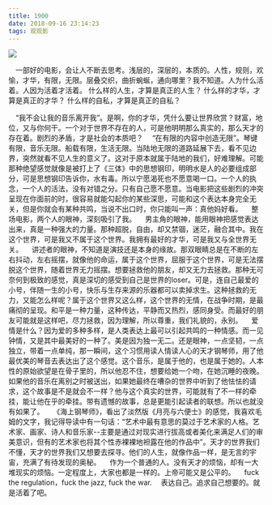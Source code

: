 ```yaml
---
title: 1900
date: 2018-09-16 23:14:23
tags: 观观影
---
```

![](https://cdn.monniya.com/blogpic/2018/190001.jpg)

 一部好的电影，会让人不断去思考。浅层的，深层的，本质的。人性，规则，欢愉，才华，有限，无限。层叠交织，曲折蜿蜒，通向哪里？我不知道。人为什么活着。人因为活着才活着。
什么样的人生，才算是真正的人生？
什么样的才华，才算是真正的才华？
什么样的自私，才算是真正的自私？

 “我不会让我的音乐离开我”。是啊，你的才华，凭什么要让世界欣赏？财富，地位，又与你何干。一个对于世界不存在的人，可是他明明那么真实的，那么天才的存在着。剧烈的矛盾，才是社会的本质吧？
 “在有限的内容中创造无限”。琴键有限，音乐无限。船载有限，生活无限。当陆地无限的道路延展下去，看不见边界，突然就看不见人生的意义了。这对于原本就属于陆地的我们，好难理解。可能那种绝望感觉就像是被打上了《三体》中的思想钢印，明明水是人的必要组成部分，可是思想钢印告诉你，水有毒。所以宁愿渴死也不愿意喝一口。一个人的执念，一个人的活法，没有对错之分。只有自己愿不愿意。当电影把这些剧烈的冲突呈现在你面前的时，很容易就能勾起你的某些深思，可能和这个表达本身完全无关，但是你就会有某种共鸣，当说不出口时，你只能叫一声：真他妈好看。
 整场电影，两个人的眼神，深刻吸引了我。
 男主角的眼神，能用眼神把感觉表达出来，真是一种强大的力量。那种超脱，自由，却又禁锢，迷茫，融合其中。我在这个世界，可是我又不属于这个世界。我拥有最好的才华，可是我又与全世界无关。
 讲述者的眼神，不知道是演技还是本身的缘故。那双眼睛总是在不断的左右抖动，左右摇摆，就像他的命运，属于这个世界，屈服于这个世界，可是无法摆脱这个世界，随着世界无力摇摆。想要拯救他的朋友，却又无力去拯救。那种无可奈何到极致的感觉，真是深切的感受到自己是世界的loser。可是，连自己最爱的小号，伴随一生的小号，快乐与生存来源的乐器都可以卖掉求生。这种拯救的无力，又能怎么样呢？属于这个世界又这么样，这个世界的无情，在战争时期，是最痛彻的呈现。和平是一种力量，这种传达，平静而又热烈，感同身受。而最好的朋友可能就是这样吧，尽力拯救，因为理解，所以尊重，我们礼貌的，永别。
 爱情是什么？因为爱的多种多样，是人类表达上最可以引起共鸣的一种情感。而一见钟情，又是其中最美好的一种了。美是因为独一无二。还是眼神，一点坚韧，一点独立，带着一点单纯，那一瞬间，这个习惯用读人情读人心的天才钢琴师，用了他最优美的琴音去表达出了这个感觉。这个音乐，是属于他的，也是属于她的。人本性的原始欲望是在骨子里的，所以他忍不住，想要给她一个吻，在她沉睡的夜晚。如果他的音乐在离别之时被送出，如果她最终在嘈杂的世界中听到了他怯怯的请求，这个故事是不是就会不一样？他与这个真实的世界，可能就有了不一样的牵挂，能让他在乎的牵挂。带有遗憾的故事，总是更能引起读者的联想。所以也就没有如果了。
 《海上钢琴师》，看出了淡然版《月亮与六便士》的感觉，我喜欢毛姆的文字，我记得导读中有一句话：“艺术中最有意思的莫过于艺术家的人格。艺术家、画家、诗人和音乐家--主要是通过对现实进行拔高或者美化来满足人们的审美意识，但有的艺术家也将其个性赤裸裸地袒露在他的作品中”。天才的世界我们不懂，天才的世界我们又想要去探寻。他们的人生，就像作品一样，是无言的宇宙，充满了有待发现的奥秘。
 作为一个普通的人。没有天才的烦恼，却有一大堆现实的烦恼。一定程度上，大家也都是一样的。上帝可能又是公平的。
 fuck the regulation，fuck the jazz, fuck the war.
 表达自己。追求自己想要的。就是活着了吧。
